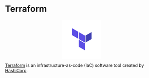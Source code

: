 # Terraform

<p align="center"><img align="center" src="assets/terraform.svg"></p>

[Terraform](https://www.terraform.io/) is an infrastructure-as-code (IaC) software tool created by [HashiCorp](https://www.hashicorp.com/).
